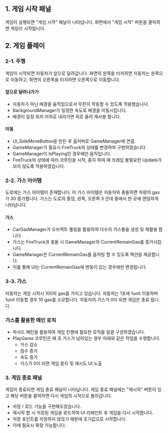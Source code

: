 ## 1. 게임 시작 패널
   게임이 실행되면 "게임 시작" 패널이 나타납니다.
   화면에서 "게임 시작" 버튼을 클릭하면 게임이 시작됩니다.

## 2. 게임 플레이

### 2-1. 주행
게임이 시작되면 자동차가 앞으로 달려갑니다.
화면의 왼쪽을 터치하면 자동차는 왼쪽으로 이동하고, 화면의 오른쪽을 터치하면 오른쪽으로 이동합니다.

#### 앞으로 달려나가기
- 자동차가 아닌 배경을 움직임으로서 무한히 작동할 수 있도록 적용했습니다.
- BackgroundManager가 일정한 속도로 배경을 이동시킵니다.
- 배경이 일정 위치 이하로 내려가면 위로 올려 재사용 합니다.

#### 이동
- UI_SideMoveButton을 만든 후 옵저버로 GameManager에 연결.
- GameManager가 필요시 FireTruck의 상태를 변경하여 구현하였습니다.
- GameManager이 IsPlaying인 경우에만 움직입니다.
- FireTruck의 상태에 따라 코루틴을 시작, 중지 하여 매 프레임 불필요한 Update가 되지 않도록 적용하였습니다.

### 2-2. 가스 아이템
도로에는 가스 아이템이 존재합니다. 이 가스 아이템은 자동차와 충돌하면 차량의 gas가  30 증가합니다.
가스는 도로의 중앙, 왼쪽, 오른쪽 3 군데 중에서 한 곳에 랜덤하게 나타납니다.

#### 가스
- CarGasManager가 오브젝트 풀링을 활용하여 다수의 가스통을 생성 및 재활용 합니다.
- 가스는 FireTruck과 충돌 시 GameManager의 CurrentRemainGas를 증가시킵니다.
- GameManager은 CurrentRemainGas를 옵저빙 할 수 있도록 액션을 제공합니다.
- 이를 통해 UI는 CurrentRemainGas에 변동이 있는 경우에만 변경됩니다.

### 3-3. 가스
자동차는 게임 시작시 100의 gas를 가지고 있습니다.
자동차는 1초에 1unit 이동하며 1unit 이동할 경우 10 gas를 소모합니다.
자동차의 가스가 0이 되면 게임은 종료 됩니다. 

### 가스를 활용한 메인 로직
- 파사드 패턴을 활용하여 게임 진행에 필요한 로직을 일괄 구성하였습니다.
- PlayGame 코루틴은 매 초 가스가 남아있는 경우 아래와 같은 작업을 수행합니다.
   - 가스 감소
   - 점수 증가
   - 속도 증가
   - 가스가 0이 되면 게임 중지 및 재시도 UI 노출

### 3. 게임 종료 패널
게임이 종료되면 게임 종료 패널이 나타납니다.
게임 종료 패널에는 "재시작" 버튼이 있고 해당 버튼을 클릭하면 다시 게임의 시작으로 돌아갑니다.

- 저장 / 로드 기능을 구현해두었습니다.
- 재시작 할 시 저장된 게임을 로드하여 UI 리페인트 후 게임을 다시 시작합니다.
- 저장 포인트를 지정하지 않았기 때문에 초기값으로 시작합니다.
- 이에 필요시 확장 가능합니다.